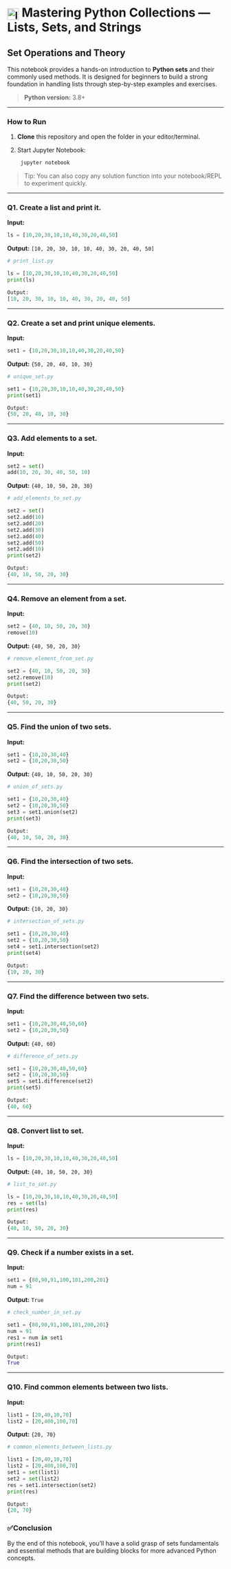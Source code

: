 <h1><sub><img src="https://github.com/RadhikaDeshpande1010/icon-library/blob/main/python-icon/python-icon.png" alt="Icon" height="27" width="27"></sub> Mastering Python Collections — Lists, Sets, and Strings </h1>

<h2>Set Operations and Theory</h2>

This notebook provides a hands-on introduction to **Python sets** and their commonly used methods. It is designed for beginners to build a strong foundation in handling lists through step-by-step examples and exercises.

> **Python version:** 3.8+

---

### How to Run

1. **Clone** this repository and open the folder in your editor/terminal.
2. Start Jupyter Notebook:

   ```bash
    jupyter notebook
   ```

> Tip: You can also copy any solution function into your notebook/REPL to experiment quickly.

---
### Q1. Create a list and print it.

**Input:**
```python
ls = [10,20,30,10,10,40,30,20,40,50]
```

**Output:**
`[10, 20, 30, 10, 10, 40, 30, 20, 40, 50]`

```python
# print_list.py

ls = [10,20,30,10,10,40,30,20,40,50]
print(ls)

Output:
[10, 20, 30, 10, 10, 40, 30, 20, 40, 50]
```

---

### Q2. Create a set and print unique elements.

**Input:**
```python
set1 = {10,20,30,10,10,40,30,20,40,50}
```

**Output:**
`{50, 20, 40, 10, 30}`

```python
# unique_set.py

set1 = {10,20,30,10,10,40,30,20,40,50}
print(set1)

Output:
{50, 20, 40, 10, 30}
```

---

### Q3. Add elements to a set.

**Input:**
```python
set2 = set()
add(10, 20, 30, 40, 50, 10)
```

**Output:**
`{40, 10, 50, 20, 30}`

```python
# add_elements_to_set.py

set2 = set()
set2.add(10)
set2.add(20)
set2.add(30)
set2.add(40)
set2.add(50)
set2.add(10)
print(set2)

Output:
{40, 10, 50, 20, 30}
```

---

### Q4. Remove an element from a set.

**Input:**
```python
set2 = {40, 10, 50, 20, 30}
remove(10)
```

**Output:**
`{40, 50, 20, 30}`

```python
# remove_element_from_set.py

set2 = {40, 10, 50, 20, 30}
set2.remove(10)
print(set2)

Output:
{40, 50, 20, 30}
```

---

### Q5. Find the union of two sets.

**Input:**
```python
set1 = {10,20,30,40}
set2 = {10,20,30,50}
```

**Output:**
`{40, 10, 50, 20, 30}`

```python
# union_of_sets.py

set1 = {10,20,30,40}
set2 = {10,20,30,50}
set3 = set1.union(set2)
print(set3)

Output:
{40, 10, 50, 20, 30}
```

---

### Q6. Find the intersection of two sets.

**Input:**
```python
set1 = {10,20,30,40}
set2 = {10,20,30,50}
```

**Output:**
`{10, 20, 30}`

```python
# intersection_of_sets.py

set1 = {10,20,30,40}
set2 = {10,20,30,50}
set4 = set1.intersection(set2)
print(set4)

Output:
{10, 20, 30}
```

---

### Q7. Find the difference between two sets.

**Input:**
```python
set1 = {10,20,30,40,50,60}
set2 = {10,20,30,50}
```

**Output:**
`{40, 60}`

```python
# difference_of_sets.py

set1 = {10,20,30,40,50,60}
set2 = {10,20,30,50}
set5 = set1.difference(set2)
print(set5)

Output:
{40, 60}
```

---

### Q8. Convert list to set.

**Input:**
```python
ls = [10,20,30,10,10,40,30,20,40,50]
```

**Output:**
`{40, 10, 50, 20, 30}`

```python
# list_to_set.py

ls = [10,20,30,10,10,40,30,20,40,50]
res = set(ls)
print(res)

Output:
{40, 10, 50, 20, 30}
```

---

### Q9. Check if a number exists in a set.

**Input:**
```python
set1 = {80,90,91,100,101,200,201}
num = 91
```

**Output:** `True`

```python
# check_number_in_set.py

set1 = {80,90,91,100,101,200,201}
num = 91
res1 = num in set1
print(res1)

Output:
True
```

---

### Q10. Find common elements between two lists.

**Input:**
```python
list1 = [20,40,10,70]
list2 = [20,400,100,70]
```

**Output:**
`{20, 70}`

```python
# common_elements_between_lists.py

list1 = [20,40,10,70]
list2 = [20,400,100,70]
set1 = set(list1)
set2 = set(list2)
res = set1.intersection(set2)
print(res)

Output:
{20, 70}
```

### ✅Conclusion

By the end of this notebook, you’ll have a solid grasp of sets fundamentals and essential methods that are building blocks for more advanced Python concepts.
